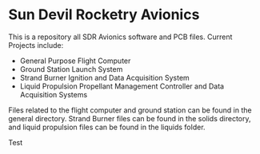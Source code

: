 <h1>Sun Devil Rocketry Avionics</h1>

This is a repository all SDR Avionics software and PCB files. Current Projects include:
<ul>
   <li>General Purpose Flight Computer</li>
   <li>Ground Station Launch System</li>
   <li>Strand Burner Ignition and Data Acquisition System</li>
   <li>Liquid Propulsion Propellant Management Controller and Data Acquisition Systems</li>
</ul>
     
Files related to the flight computer and ground station can be found in the general directory. Strand Burner files can be found in the solids directory, and liquid propulsion files can be found in the liquids folder.  

Test
